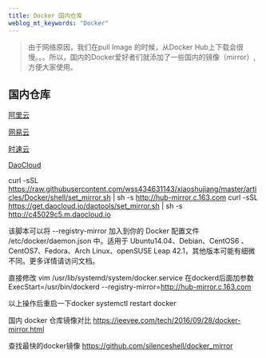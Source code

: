 ```yaml
---
title: Docker 国内仓库
weblog_mt_keywords: "Docker"
---
```


> 由于网络原因，我们在pull Image 的时候，从Docker Hub上下载会很慢。。。所以，国内的Docker爱好者们就添加了一些国内的镜像（mirror）,方便大家使用。

## 国内仓库

[阿里云](https://dev.aliyun.com/search.html)

[网易云](https://c.163yun.com/hub#/m/home/)

[时速云](https://hub.tenxcloud.com/)

[DaoCloud](https://www.daocloud.io/mirror#accelerator-doc)


curl -sSL https://raw.githubusercontent.com/wss434631143/xiaoshujiang/master/articles/Docker/shell/set_mirror.sh | sh -s http://hub-mirror.c.163.com
curl -sSL https://get.daocloud.io/daotools/set_mirror.sh | sh -s http://c45029c5.m.daocloud.io

该脚本可以将 --registry-mirror 加入到你的 Docker 配置文件 /etc/docker/daemon.json 中。适用于 Ubuntu14.04、Debian、CentOS6 、CentOS7、Fedora、Arch Linux、openSUSE Leap 42.1，其他版本可能有细微不同。更多详情请访问文档。


直接修改 vim /usr/lib/systemd/system/docker.service 
在dockerd后面加参数
ExecStart=/usr/bin/dockerd --registry-mirror=http://hub-mirror.c.163.com

以上操作后重启一下docker
 systemctl restart docker 
 
 
国内 docker 仓库镜像对比
https://ieevee.com/tech/2016/09/28/docker-mirror.html

查找最快的docker镜像
https://github.com/silenceshell/docker_mirror
